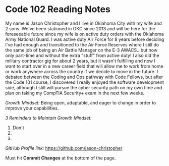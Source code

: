 # Code 102 Reading Notes

My name is Jason Christopher and I live in Oklahoma City with my wife and 2 sons. We've been stationed in OKC since 2013 and will be here for the foreseeable future since my wife is on active duty orders with the Oklahoma Army National Guard. I was active duty Air Force for 8 years before deciding I've had enough and transitioned to the Air Force Reserves where I still do the same job of being an Air Battle Manager on the E-3 AWACS...but now only part-time and without the extra "stuff" from active duty! I also did the military contractor gig for about 2 years, but it wasn't fulfilling and now I want to start over in a new career field that will allow me to work from home or work anywhere across the country if we decide to move in the future. I debated between the Coding and Ops pathway with Code Fellows, but after the Code 101 course, I discovered I really enjoyed the software development side, although I still will pursue the cyber security path on my own time and plan on taking my CompTIA Security+ exam in the next few weeks.

*Growth Mindset:* Being open, adaptable, and eager to change in order to improve your capabilities.

*3 Reminders to Maintain Growth Mindset:*
1. Don't 
2.
3.

*GitHub Profile link:* https://github.com/jason-christopher


Must hit **Commit Changes** at the bottom of the page. 
